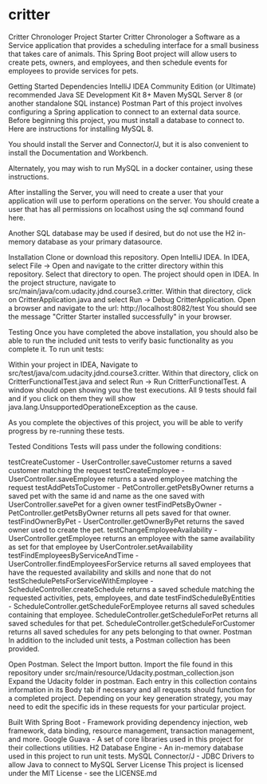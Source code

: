 # critter

Critter Chronologer Project Starter
Critter Chronologer a Software as a Service application that provides a scheduling interface for a small business that takes care of animals. This Spring Boot project will allow users to create pets, owners, and employees, and then schedule events for employees to provide services for pets.

Getting Started
Dependencies
IntelliJ IDEA Community Edition (or Ultimate) recommended
Java SE Development Kit 8+
Maven
MySQL Server 8 (or another standalone SQL instance)
Postman
Part of this project involves configuring a Spring application to connect to an external data source. Before beginning this project, you must install a database to connect to. Here are instructions for installing MySQL 8.

You should install the Server and Connector/J, but it is also convenient to install the Documentation and Workbench.

Alternately, you may wish to run MySQL in a docker container, using these instructions.

After installing the Server, you will need to create a user that your application will use to perform operations on the server. You should create a user that has all permissions on localhost using the sql command found here.

Another SQL database may be used if desired, but do not use the H2 in-memory database as your primary datasource.

Installation
Clone or download this repository.
Open IntelliJ IDEA.
In IDEA, select File -> Open and navigate to the critter directory within this repository. Select that directory to open.
The project should open in IDEA. In the project structure, navigate to src/main/java/com.udacity.jdnd.course3.critter.
Within that directory, click on CritterApplication.java and select Run -> Debug CritterApplication.
Open a browser and navigate to the url: http://localhost:8082/test
You should see the message "Critter Starter installed successfully" in your browser.

Testing
Once you have completed the above installation, you should also be able to run the included unit tests to verify basic functionality as you complete it. To run unit tests:

Within your project in IDEA, Navigate to src/test/java/com.udacity.jdnd.course3.critter.
Within that directory, click on CritterFunctionalTest.java and select Run -> Run CritterFunctionalTest.
A window should open showing you the test executions. All 9 tests should fail and if you click on them they will show java.lang.UnsupportedOperationeException as the cause.

As you complete the objectives of this project, you will be able to verify progress by re-running these tests.

Tested Conditions
Tests will pass under the following conditions:

testCreateCustomer - UserController.saveCustomer returns a saved customer matching the request
testCreateEmployee - UserController.saveEmployee returns a saved employee matching the request
testAddPetsToCustomer - PetController.getPetsByOwner returns a saved pet with the same id and name as the one saved with UserController.savePet for a given owner
testFindPetsByOwner - PetController.getPetsByOwner returns all pets saved for that owner.
testFindOwnerByPet - UserController.getOwnerByPet returns the saved owner used to create the pet.
testChangeEmployeeAvailability - UserController.getEmployee returns an employee with the same availability as set for that employee by UserControler.setAvailability
testFindEmployeesByServiceAndTime - UserController.findEmployeesForService returns all saved employees that have the requested availability and skills and none that do not
testSchedulePetsForServiceWithEmployee - ScheduleController.createSchedule returns a saved schedule matching the requested activities, pets, employees, and date
testFindScheduleByEntities - ScheduleController.getScheduleForEmployee returns all saved schedules containing that employee. ScheduleController.getScheduleForPet returns all saved schedules for that pet. ScheduleController.getScheduleForCustomer returns all saved schedules for any pets belonging to that owner.
Postman
In addition to the included unit tests, a Postman collection has been provided.

Open Postman.
Select the Import button.
Import the file found in this repository under src/main/resource/Udacity.postman_collection.json
Expand the Udacity folder in postman.
Each entry in this collection contains information in its Body tab if necessary and all requests should function for a completed project. Depending on your key generation strategy, you may need to edit the specific ids in these requests for your particular project.

Built With
Spring Boot - Framework providing dependency injection, web framework, data binding, resource management, transaction management, and more.
Google Guava - A set of core libraries used in this project for their collections utilities.
H2 Database Engine - An in-memory database used in this project to run unit tests.
MySQL Connector/J - JDBC Drivers to allow Java to connect to MySQL Server
License
This project is licensed under the MIT License - see the LICENSE.md
